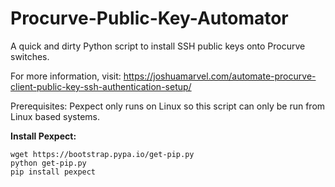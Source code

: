 # Procurve-Public-Key-Automator
A quick and dirty Python script to install SSH public keys onto Procurve switches.

For more information, visit: https://joshuamarvel.com/automate-procurve-client-public-key-ssh-authentication-setup/

Prerequisites:
Pexpect only runs on Linux so this script can only be run from Linux based systems.

<b>Install Pexpect:</b>

```shell
wget https://bootstrap.pypa.io/get-pip.py 
python get-pip.py
pip install pexpect
```
